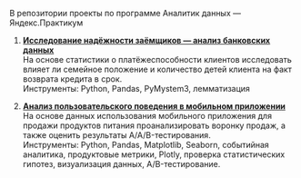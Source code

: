 В репозитории проекты по программе Аналитик данных — Яндекс.Практикум

1. [**Исследование надёжности заёмщиков — анализ банковских данных**](#project1)       
На основе статистики о платёжеспособности клиентов исследовать влияет ли семейное положение и количество детей клиента на факт возврата кредита в срок.  
Инструменты: Python, Pandas, PyMystem3, лемматизация

2. [**Анализ пользовательского поведения в мобильном приложении**](https://github.com/Koroleva-Elena/yandex-praktikum-projects/tree/main/AB-тестирование)      
На основе данных использования мобильного приложения для продажи продуктов питания проанализировать воронку продаж, а также оценить результаты A/A/B-тестирования.  
Инструменты: Python, Pandas, Matplotlib, Seaborn, событийная аналитика, продуктовые метрики, Plotly, проверка статистических гипотез, визуализация данных, A/B-тестирование.
